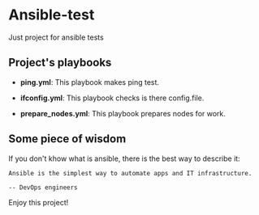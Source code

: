 # Ansible-test

Just project for ansible tests

Project's playbooks
-------------------

* **ping.yml**: This playbook makes ping test.

* **ifconfig.yml**: This playbook checks is there config.file.

* **prepare_nodes.yml**: This playbook prepares nodes for work.

Some piece of wisdom
--------------------

If you don't khow what is ansible, there is the best way to describe it:

    Ansible is the simplest way to automate apps and IT infrastructure.

    -- DevOps engineers
    
Enjoy this project!   
